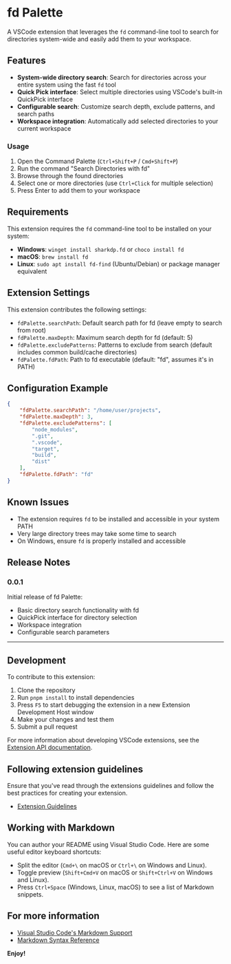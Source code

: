 # fd Palette

A VSCode extension that leverages the `fd` command-line tool to search for directories system-wide and easily add them to your workspace.

## Features

- **System-wide directory search**: Search for directories across your entire system using the fast `fd` tool
- **Quick Pick interface**: Select multiple directories using VSCode's built-in QuickPick interface
- **Configurable search**: Customize search depth, exclude patterns, and search paths
- **Workspace integration**: Automatically add selected directories to your current workspace

### Usage

1. Open the Command Palette (`Ctrl+Shift+P` / `Cmd+Shift+P`)
2. Run the command "Search Directories with fd"
3. Browse through the found directories
4. Select one or more directories (use `Ctrl+Click` for multiple selection)
5. Press Enter to add them to your workspace

## Requirements

This extension requires the `fd` command-line tool to be installed on your system:

- **Windows**: `winget install sharkdp.fd` or `choco install fd`
- **macOS**: `brew install fd`
- **Linux**: `sudo apt install fd-find` (Ubuntu/Debian) or package manager equivalent

## Extension Settings

This extension contributes the following settings:

* `fdPalette.searchPath`: Default search path for fd (leave empty to search from root)
* `fdPalette.maxDepth`: Maximum search depth for fd (default: 5)
* `fdPalette.excludePatterns`: Patterns to exclude from search (default includes common build/cache directories)
* `fdPalette.fdPath`: Path to fd executable (default: "fd", assumes it's in PATH)

## Configuration Example

```json
{
    "fdPalette.searchPath": "/home/user/projects",
    "fdPalette.maxDepth": 3,
    "fdPalette.excludePatterns": [
        "node_modules",
        ".git",
        ".vscode",
        "target",
        "build",
        "dist"
    ],
    "fdPalette.fdPath": "fd"
}
```

## Known Issues

- The extension requires `fd` to be installed and accessible in your system PATH
- Very large directory trees may take some time to search
- On Windows, ensure `fd` is properly installed and accessible

## Release Notes

### 0.0.1

Initial release of fd Palette:
- Basic directory search functionality with fd
- QuickPick interface for directory selection
- Workspace integration
- Configurable search parameters

---

## Development

To contribute to this extension:

1. Clone the repository
2. Run `pnpm install` to install dependencies
3. Press `F5` to start debugging the extension in a new Extension Development Host window
4. Make your changes and test them
5. Submit a pull request

For more information about developing VSCode extensions, see the [Extension API documentation](https://code.visualstudio.com/api).

## Following extension guidelines

Ensure that you've read through the extensions guidelines and follow the best practices for creating your extension.

* [Extension Guidelines](https://code.visualstudio.com/api/references/extension-guidelines)

## Working with Markdown

You can author your README using Visual Studio Code. Here are some useful editor keyboard shortcuts:

* Split the editor (`Cmd+\` on macOS or `Ctrl+\` on Windows and Linux).
* Toggle preview (`Shift+Cmd+V` on macOS or `Shift+Ctrl+V` on Windows and Linux).
* Press `Ctrl+Space` (Windows, Linux, macOS) to see a list of Markdown snippets.

## For more information

* [Visual Studio Code's Markdown Support](http://code.visualstudio.com/docs/languages/markdown)
* [Markdown Syntax Reference](https://help.github.com/articles/markdown-basics/)

**Enjoy!**
